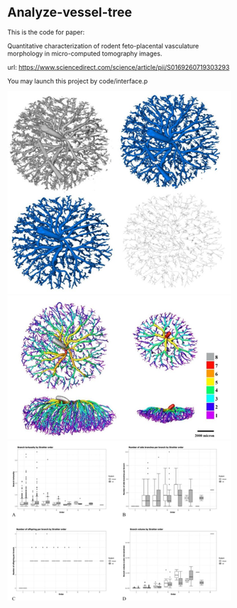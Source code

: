 # Analyze-vessel-tree
This is the code for paper: 

Quantitative characterization of rodent feto-placental vasculature morphology in micro-computed tomography images.

url: https://www.sciencedirect.com/science/article/pii/S0169260719303293

You may launch this project by code/interface.p

  ![Original_Micro_CT_image](http://github.com/shushanxia/Analyze-vessel-tree/raw/master/images/Original_Micro_CT_image.jpg)
  ![Strahler_Ordered_Micro_CT_image](http://github.com/shushanxia/Analyze-vessel-tree/raw/master/images/Strahler_Ordered_Micro_CT_image.jpg)
  ![Characterisation](http://github.com/shushanxia/Analyze-vessel-tree/raw/master/images/Characterisation.jpg)

